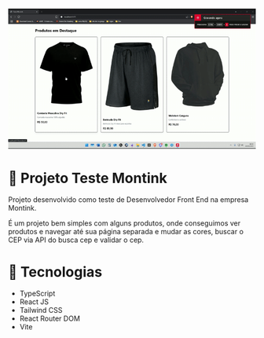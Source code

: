 <p>
  <img src='./github/gif teste montink.gif' alt="GIf do teste montink"/>
</p>

# 📮 Projeto Teste Montink

Projeto desenvolvido como teste de Desenvolvedor Front End na empresa Montink.

É um projeto bem simples com alguns produtos, onde conseguimos ver produtos e navegar até sua página separada e mudar as cores, buscar o CEP via API do busca cep e validar o cep.

# 🚀 Tecnologias

- TypeScript
- React JS
- Tailwind CSS
- React Router DOM
- Vite
